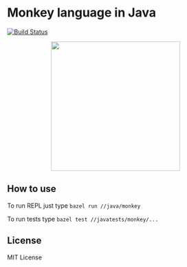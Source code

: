 # Monkey language in Java

[![Build Status](https://travis-ci.org/lionell/monkey-in-java.svg?branch=master)](https://travis-ci.org/lionell/monkey-in-java)

<div align="center">
  <img width="300px" src="http://tinyclipart.com/resource/monkey-cartoon/monkey-cartoon-142.jpg" />
</div>

## How to use

To run REPL just type `bazel run //java/monkey`

To run tests type `bazel test //javatests/monkey/...`

## License

MIT License
